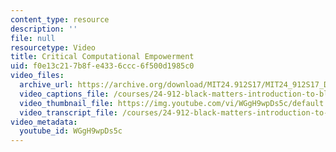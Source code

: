```yaml
---
content_type: resource
description: ''
file: null
resourcetype: Video
title: Critical Computational Empowerment
uid: f0e13c21-7b8f-e433-6ccc-6f500d1985c0
video_files:
  archive_url: https://archive.org/download/MIT24.912S17/MIT24_912S17_DeGraff_Critical_Computational_Empowerment_300k.mp4
  video_captions_file: /courses/24-912-black-matters-introduction-to-black-studies-spring-2017/86b91384974951809d18b03da101f6a0_WGgH9wpDs5c.vtt
  video_thumbnail_file: https://img.youtube.com/vi/WGgH9wpDs5c/default.jpg
  video_transcript_file: /courses/24-912-black-matters-introduction-to-black-studies-spring-2017/7fc02d3157b155a02a0d04607687cc22_WGgH9wpDs5c.pdf
video_metadata:
  youtube_id: WGgH9wpDs5c
---
```

